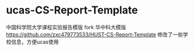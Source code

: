 # ucas-CS-Report-Template
中国科学院大学课程实验报告模版
fork 华中科大模版 https://github.com/zxc479773533/HUST-CS-Report-Template
修改了一些学校信息，方便ucas使用
